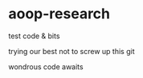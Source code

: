 # aoop-research
test code &amp; bits

trying our best not to screw up this git

wondrous code awaits
